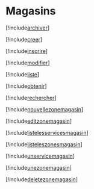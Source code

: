 # Magasins

[!include[archiver](magasins.archiver.autogen.md)]

[!include[creer](magasins.creer.autogen.md)]

[!include[inscrire](magasins.inscrire.autogen.md)]

[!include[modifier](magasins.modifier.autogen.md)]

[!include[liste](magasins.liste.autogen.md)]

[!include[obtenir](magasins.obtenir.autogen.md)]

[!include[rechercher](magasins.rechercher.autogen.md)]











[!include[nouvellezonemagasin](magasins.nouvellezonemagasin.autogen.md)]

[!include[editzonemagasin](magasins.editzonemagasin.autogen.md)]

[!include[listelesservicesmagasin](magasins.listelesservicesmagasin.autogen.md)]

[!include[listeleszonesmagasin](magasins.listeleszonesmagasin.autogen.md)]

[!include[unservicemagasin](magasins.unservicemagasin.autogen.md)]

[!include[unezonemagasin](magasins.unezonemagasin.autogen.md)]

[!include[deletezonemagasin](magasins.deletezonemagasin.autogen.md)]













